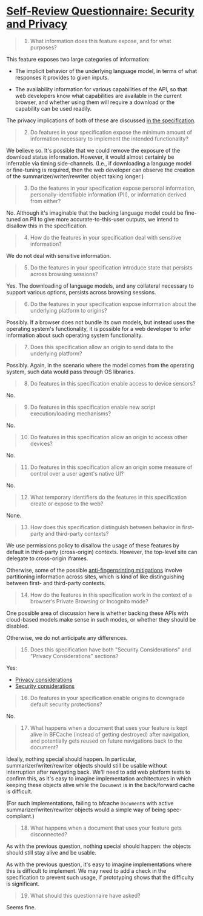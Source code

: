 # [Self-Review Questionnaire: Security and Privacy](https://w3ctag.github.io/security-questionnaire/)

> 01.  What information does this feature expose,
>      and for what purposes?

This feature exposes two large categories of information:

- The implicit behavior of the underlying language model, in terms of what responses it provides to given inputs.

- The availability information for various capabilities of the API, so that web developers know what capabilities are available in the current browser, and whether using them will require a download or the capability can be used readily.

The privacy implications of both of these are discussed [in the specification](https://webmachinelearning.github.io/writing-assistance-apis/#privacy).

> 02.  Do features in your specification expose the minimum amount of information
>      necessary to implement the intended functionality?

We believe so. It's possible that we could remove the exposure of the download status information. However, it would almost certainly be inferrable via timing side-channels. (I.e., if downloading a language model or fine-tuning is required, then the web developer can observe the creation of the summarizer/writer/rewriter object taking longer.)

> 03.  Do the features in your specification expose personal information,
>      personally-identifiable information (PII), or information derived from
>      either?

No. Although it's imaginable that the backing language model could be fine-tuned on PII to give more accurate-to-this-user outputs, we intend to disallow this in the specification.

> 04.  How do the features in your specification deal with sensitive information?

We do not deal with sensitive information.

> 05.  Do the features in your specification introduce state
>      that persists across browsing sessions?

Yes. The downloading of language models, and any collateral necessary to support various options, persists across browsing sessions.

> 06.  Do the features in your specification expose information about the
>      underlying platform to origins?

Possibly. If a browser does not bundle its own models, but instead uses the operating system's functionality, it is possible for a web developer to infer information about such operating system functionality.

> 07.  Does this specification allow an origin to send data to the underlying
>      platform?

Possibly. Again, in the scenario where the model comes from the operating system, such data would pass through OS libraries.

> 08.  Do features in this specification enable access to device sensors?

No.

> 09.  Do features in this specification enable new script execution/loading
>      mechanisms?

No.

> 10.  Do features in this specification allow an origin to access other devices?

No.

> 11.  Do features in this specification allow an origin some measure of control over
>      a user agent's native UI?

No.

> 12.  What temporary identifiers do the features in this specification create or
>      expose to the web?

None.

> 13.  How does this specification distinguish between behavior in first-party and
>      third-party contexts?

We use permissions policy to disallow the usage of these features by default in third-party (cross-origin) contexts. However, the top-level site can delegate to cross-origin iframes.

Otherwise, some of the possible [anti-fingerprinting mitigations](https://webmachinelearning.github.io/writing-assistance-apis/#privacy-availability) involve partitioning information across sites, which is kind of like distinguishing between first- and third-party contexts.

> 14.  How do the features in this specification work in the context of a browser’s
>      Private Browsing or Incognito mode?

One possible area of discussion here is whether backing these APIs with cloud-based models make sense in such modes, or whether they should be disabled.

Otherwise, we do not anticipate any differences.

> 15.  Does this specification have both "Security Considerations" and "Privacy
>      Considerations" sections?

Yes:

* [Privacy considerations](https://webmachinelearning.github.io/writing-assistance-apis/#privacy)
* [Security considerations](https://webmachinelearning.github.io/writing-assistance-apis/#security)

> 16.  Do features in your specification enable origins to downgrade default
>      security protections?

No.

> 17.  What happens when a document that uses your feature is kept alive in BFCache
>      (instead of getting destroyed) after navigation, and potentially gets reused
>      on future navigations back to the document?

Ideally, nothing special should happen. In particular, summarizer/writer/rewriter objects should still be usable without interruption after navigating back. We'll need to add web platform tests to confirm this, as it's easy to imagine implementation architectures in which keeping these objects alive while the `Document` is in the back/forward cache is difficult.

(For such implementations, failing to bfcache `Document`s with active summarizer/writer/rewriter objects would a simple way of being spec-compliant.)

> 18.  What happens when a document that uses your feature gets disconnected?

As with the previous question, nothing special should happen: the objects should still stay alive and be usable.

As with the previous question, it's easy to imagine implementations where this is difficult to implement. We may need to add a check in the specification to prevent such usage, if prototyping shows that the difficulty is significant.

> 19.  What should this questionnaire have asked?

Seems fine.
